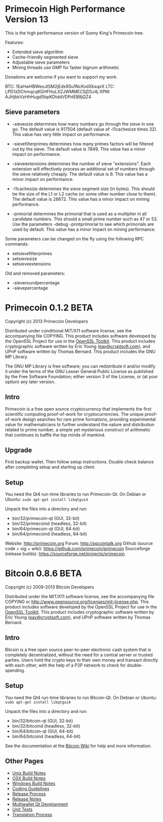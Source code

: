 Primecoin High Performance Version 13
=====================================

This is the high performance version of Sunny King's Primecoin tree.

Features:
 * Extended sieve algorithm
 * Cache-friendly segmented sieve
 * Adjustable sieve parameters
 * Mining threads use GMP for faster bignum arithmetic

Donations are welcome if you want to support my work.

BTC: 1EaHwHBWeoJtSM2jEdx9Su1NcKvdXbsqxX
LTC: LPD1zDChmqcqKGHFHuLX2JWMMEC5jD5J4j
XPM: AJHjbkVzHhHugd5bpKDtddVDfhtEB8jQZ4

Sieve parameters
----------------

 * -sievesize determines how many numbers go through the sieve in one go. The
default value is 917504 (default value of -l1cachesize times 32). This value
has very little impact on performance.

 * -sievefilterprimes determines how many primes factors will be filtered out
by the sieve. The default value is 7849. This value has a minor impact on
performance.

 * -sieveextensions determines the number of sieve "extensions". Each extension
will effectively process an additional set of numbers through the sieve
relatively cheaply. The default value is 9. This value has a minor impact on
performance.

 * -l1cachesize determines the sieve segment size (in bytes). This should be
the size of the L1 or L2 cache (or some other number close to them). The
default value is 28672. This value has a minor impact on mining performance.

 * -primorial determines the primorial that is used as a multiplier in all
candidate numbers. This should a small prime number such as 47 or 53. Use the
parameters -debug -printprimorial to see which primorials are used by default.
This value has a minor impact on mining performance.

Some parameters can be changed on the fly using the following RPC commands:
 * setsievefilterprimes
 * setsievesize
 * setsieveextensions

Old and removed parameters:
 * -sieveroundpercentage
 * -sievepercentage

Primecoin 0.1.2 BETA
====================

Copyright (c) 2013 Primecoin Developers

Distributed under conditional MIT/X11 software license, see the accompanying
file COPYING.
This product includes software developed by the OpenSSL Project for use in the [OpenSSL Toolkit](http://www.openssl.org/). This product includes
cryptographic software written by Eric Young ([eay@cryptsoft.com](mailto:eay@cryptsoft.com)), and UPnP software written by Thomas Bernard.
This product includes the GNU MP Library.

The GNU MP Library is free software; you can redistribute it and/or modify
it under the terms of the GNU Lesser General Public License as published by
the Free Software Foundation; either version 3 of the License, or (at your
option) any later version.

Intro
---------------------
Primecoin is a free open source cryptocurrency that implements the first
scientific computing proof-of-work for cryptocurrencies. The unique
proof-of-work design searches for rare prime formations, providing
experimental value for mathematicians to further understand the nature and
distribution related to prime number, a simple yet mysterious construct of
arithmetic that continues to baffle the top minds of mankind.

Upgrade
--------------------
First backup wallet. Then follow setup instructions. Double check balance
after completing setup and starting up client.

Setup
--------------------
You need the Qt4 run-time libraries to run Primecoin-Qt. On Debian or Ubuntu:
        `sudo apt-get install libqtgui4`

Unpack the files into a directory and run:

- bin/32/primecoin-qt (GUI, 32-bit)
- bin/32/primecoind (headless, 32-bit)
- bin/64/primecoin-qt (GUI, 64-bit)
- bin/64/primecoind (headless, 64-bit)

Website: http://primecoin.org
Forum: http://ppcointalk.org
Github (source code + sig + wiki): https://github.com/primecoin/primecoin
Sourceforge (release builds): https://sourceforge.net/projects/primecoin



Bitcoin 0.8.6 BETA
====================

Copyright (c) 2009-2013 Bitcoin Developers

Distributed under the MIT/X11 software license, see the accompanying
file COPYING or http://www.opensource.org/licenses/mit-license.php.
This product includes software developed by the OpenSSL Project for use in the [OpenSSL Toolkit](http://www.openssl.org/). This product includes
cryptographic software written by Eric Young ([eay@cryptsoft.com](mailto:eay@cryptsoft.com)), and UPnP software written by Thomas Bernard.


Intro
---------------------
Bitcoin is a free open source peer-to-peer electronic cash system that is
completely decentralized, without the need for a central server or trusted
parties.  Users hold the crypto keys to their own money and transact directly
with each other, with the help of a P2P network to check for double-spending.


Setup
---------------------
You need the Qt4 run-time libraries to run Bitcoin-Qt. On Debian or Ubuntu:
	`sudo apt-get install libqtgui4`

Unpack the files into a directory and run:

- bin/32/bitcoin-qt (GUI, 32-bit)
- bin/32/bitcoind (headless, 32-bit)
- bin/64/bitcoin-qt (GUI, 64-bit)
- bin/64/bitcoind (headless, 64-bit)

See the documentation at the [Bitcoin Wiki](https://en.bitcoin.it/wiki/Main_Page)
for help and more information.


Other Pages
---------------------
- [Unix Build Notes](build-unix.md)
- [OSX Build Notes](build-osx.md)
- [Windows Build Notes](build-msw.md)
- [Coding Guidelines](coding.md)
- [Release Process](release-process.md)
- [Release Notes](release-notes.md)
- [Multiwallet Qt Development](multiwallet-qt.md)
- [Unit Tests](unit-tests.md)
- [Translation Process](translation_process.md)
